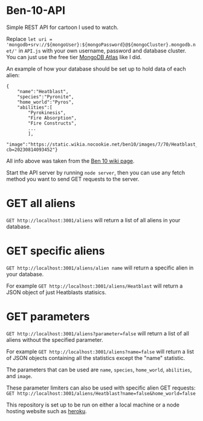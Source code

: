 # Ben-10-API
Simple REST API for cartoon I used to watch.

Replace `let uri = 'mongodb+srv://${mongoUser}:${mongoPassword}@${mongoCluster}.mongodb.net/'`
in `API.js` with your own username, password and database cluster. You can just use the free
tier [MongoDB Atlas](https://www.mongodb.com/atlas/database) like I did.

An example of how your database should be set up to hold data of each alien:
```
{
    "name":"Heatblast",
    "species":"Pyronite",
    "home_world":"Pyros",
    "abilities":[
        "Pyrokinesis",
        "Fire Absorption",
        "Fire Constructs",
        ...
        ],
    "image":"https://static.wikia.nocookie.net/ben10/images/7/70/Heatblast_os.png/revision/latest?cb=20230814093452"}
```
All info above was taken from the [Ben 10 wiki page](https://ben10.fandom.com/wiki/Category:Classic_Aliens).

Start the API server by running `node server`, then you can use any fetch method you want
to send GET requests to the server.

# GET all aliens
`GET http://localhost:3001/aliens` will return a list of all aliens in your database.

# GET specific aliens
`GET http://localhost:3001/aliens/alien name` will return a specific alien in your database.

For example `GET http://localhost:3001/aliens/Heatblast` will return a JSON object of just
Heatblasts statisics.

# GET parameters
`GET http://localhost:3001/aliens?parameter=false` will return a list of all aliens without
the specified parameter. 

For example `GET http://localhost:3001/aliens?name=false` will
return a list of JSON objects containing all the statistics except the "name" statistic.

The parameters that can be used are `name`, `species`, `home_world`, `abilities`, and `image`.

These parameter limiters can also be used with specific alien GET requests:
`GET http://localhost:3001/aliens/Heatblast?name=false&home_world=false`

This repository is set up to be run on either a local machine or a node hosting website such as [heroku](heroku.com).